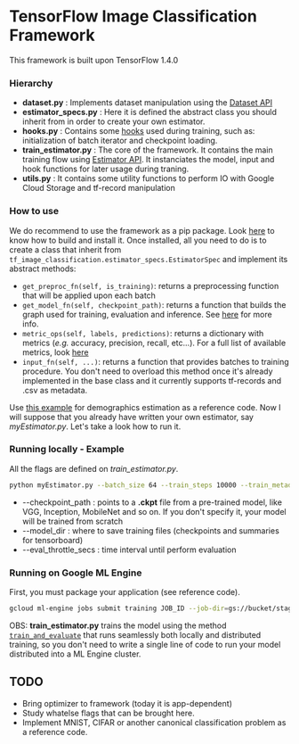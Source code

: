 # TensorFlow Image Classification Framework

This framework is built upon TensorFlow 1.4.0

### Hierarchy

- **dataset.py** : Implements dataset manipulation using the [Dataset API](https://www.tensorflow.org/programmers_guide/datasets)
- **estimator_specs.py** : Here it is defined the abstract class you should inherit from in order to create your own estimator.
- **hooks.py** : Contains some [hooks](https://www.tensorflow.org/api_docs/python/tf/train/SessionRunHook) used during training, such as: initialization of batch iterator and checkpoint loading.
- **train_estimator.py** : The core of the framework. It contains the main training flow using [Estimator API](https://www.tensorflow.org/programmers_guide/estimators). It instanciates the model, input and hook functions for later usage during traning.
- **utils.py** : It contains some utility functions to perform IO with Google Cloud Storage and tf-record manipulation

### How to use

We do recommend to use the framework as a pip package. Look [here](https://bitbucket.org/ciandt_it/tf_image_classification/src) to know how to build and install it.
Once installed, all you need to do is to create a class that inherit from `tf_image_classification.estimator_specs.EstimatorSpec` and implement its abstract methods: 

- `get_preproc_fn(self, is_training)`: returns a preprocessing function that will be applied upon each batch
- `get_model_fn(self, checkpoint_path)`: returns a function that builds the graph used for training, evaluation and inference. See [here](https://www.tensorflow.org/api_docs/python/tf/contrib/learn/ModeKeys) for more info.
- `metric_ops(self, labels, predictions)`: returns a dictionary with metrics (_e.g._ accuracy, precision, recall, etc...). For a full list of available metrics, look [here](https://www.tensorflow.org/api_docs/python/tf/metrics)
- `input_fn(self, ...)`: returns a function that provides batches to training procedure. You don't need to overload this method once it's already implemented in the base class and it currently supports tf-records and .csv as metadata.

Use [this example](https://bitbucket.org/ciandt_it/d1-ml-labs/src/master/2017-11-Demographics-Estimation/train_demographics.py?at=master&fileviewer=file-view-default) for demographics estimation as a reference code.
Now I will suppose that you already have written your own estimator, say _myEstimator.py_. Let's take a look how to run it.

### Running locally - Example

All the flags are defined on _train_estimator.py_. 

```bash
python myEstimator.py --batch_size 64 --train_steps 10000 --train_metadata tfrecords_path/train* --eval_metadata tfrecords_path/eval* --checkpoint_path checkpoint_path/pretrained_ckpt.ckpt --model_dir ./models --eval_freq 10 --eval_throttle_secs 30 --learning_rate 0.00001
```
- --checkpoint_path : points to a **.ckpt** file from a pre-trained model, like VGG, Inception, MobileNet and so on. If you don't specify it, your model will be trained from scratch
- --model_dir : where to save training files (checkpoints and summaries for tensorboard)
- --eval_throttle_secs : time interval until perform evaluation

### Running on Google ML Engine

First, you must package your application (see reference code).
```bash
gcloud ml-engine jobs submit training JOB_ID --job-dir=gs://bucket/stagging_folder/ --module-name myEstimatorPkg.myEstimator --packages myEstimator.tar.gz,tf_image_classification-1.3.1.tar.gz,slim-0.1.tar.gz --region us-east1 --config cloud.yml --  --batch_size 128 --train_steps 1000 --train_metadata gs://bucket/tfrecords/train* --eval_metadata gs://bucket/tfrecords/eval* --checkpoint_path gs://bucket/pretrained_checkpoints/pretrained_model.ckpt --model_dir gs://bucket/trained-checkpoints/ --eval_freq 10 --eval_throttle_secs 120 --learning_rate 0.00001
```

OBS: **train_estimator.py** trains the model using the method [`train_and_evaluate`](https://www.tensorflow.org/api_docs/python/tf/estimator/train_and_evaluate) that runs seamlessly both locally and distributed training, so you don't need to write a single line of code to run your model distributed into a ML Engine cluster.


## TODO
- Bring optimizer to framework (today it is app-dependent)
- Study whatelse flags that can be brought here.
- Implement MNIST, CIFAR or another canonical classification problem as a reference code.
